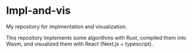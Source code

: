 # Impl-and-vis

My repository for implmentation and visualization.

This repository implements some algorithms with Rust, compiled them into Wasm, and visualized them with React (Next.js + typescript).
